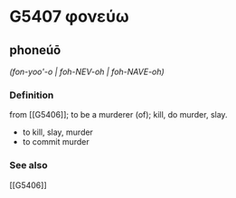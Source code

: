 # G5407 φονεύω

## phoneúō

_(fon-yoo'-o | foh-NEV-oh | foh-NAVE-oh)_

### Definition

from [[G5406]]; to be a murderer (of); kill, do murder, slay.

- to kill, slay, murder
- to commit murder

### See also

[[G5406]]

